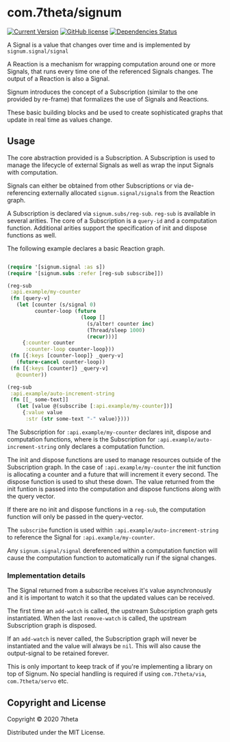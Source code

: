 # com.7theta/signum

[![Current Version](https://img.shields.io/clojars/v/com.7theta/signum.svg)](https://clojars.org/com.7theta/signum)
[![GitHub license](https://img.shields.io/github/license/7theta/signum.svg)](LICENSE)
[![Dependencies Status](https://jarkeeper.com/7theta/signum/status.svg)](https://jarkeeper.com/7theta/signum)

A Signal is a value that changes over time and is implemented by `signum.signal/signal`

A Reaction is a mechanism for wrapping computation around one or
more Signals, that runs every time one of the referenced Signals
changes. The output of a Reaction is also a Signal. 

Signum introduces the concept of a Subscription (similar to the one
provided by re-frame) that formalizes the use of Signals and Reactions.

These basic building blocks and be used to create sophisticated graphs
that update in real time as values change.

## Usage

The core abstraction provided is a Subscription. A Subscription is used
to manage the lifecycle of external Signals as well as wrap the input
Signals with computation.

Signals can either be obtained from other Subscriptions or via
de-referencing externally allocated `signum.signal/signal`s from the
Reaction graph. 

A Subscription is declared via `signum.subs/reg-sub`. `reg-sub` is
available in several arities. The core of a Subscription is a
`query-id` and a computation function. Additional arities support the
specification of init and dispose functions as well.

The following example declares a basic Reaction graph.

```clojure

(require '[signum.signal :as s])
(require '[signum.subs :refer [reg-sub subscribe]])

(reg-sub
 :api.example/my-counter
 (fn [query-v]
   (let [counter (s/signal 0)
         counter-loop (future
                        (loop []
                          (s/alter! counter inc)
                          (Thread/sleep 1000)
                          (recur)))]
     {:counter counter
      :counter-loop counter-loop}))
 (fn [{:keys [counter-loop]} _query-v]
   (future-cancel counter-loop))
 (fn [{:keys [counter]} _query-v]
   @counter))

(reg-sub
 :api.example/auto-increment-string
 (fn [[_ some-text]]
   (let [value @(subscribe [:api.example/my-counter])]
     {:value value
      :str (str some-text "-" value)})))
```

The Subscription for `:api.example/my-counter` declares init, dispose
and computation functions, where is the Subscription for
`:api.example/auto-increment-string` only declares a computation
function.

The init and dispose functions are used to manage resources outside of
the Subscription graph. In the case of `:api.example/my-counter` the
init function is allocating a counter and a future that will increment
it every second. The dispose function is used to shut these down. The
value returned from the init funtion is passed into the computation
and dispose functions along with the query vector. 

If there are no init and dispose functions in a `reg-sub`, the
computation function will only be passed in the query-vector.

The `subscribe` function is used within
`:api.example/auto-increment-string` to reference the Signal for
`:api.example/my-counter`.

Any `signum.signal/signal` dereferenced within a computation function will
cause the computation function to automatically run if the signal changes.

### Implementation details

The Signal returned from a subscribe receives it's value
asynchronously and it is important to watch it so that the updated
values can be received. 

The first time an `add-watch` is called, the upstream Subscription
graph gets instantiated. When the last `remove-watch` is called, the
upstream Subscription graph is disposed.

If an `add-watch` is never called, the Subscription graph will never
be instantiated and the value will always be `nil`. This will also cause
the output-signal to be retained forever.

This is only important to keep track of if you're implementing a
library on top of Signum. No special handling is required if using
`com.7theta/via`, `com.7theta/servo` etc.

## Copyright and License

Copyright © 2020 7theta

Distributed under the MIT License.


